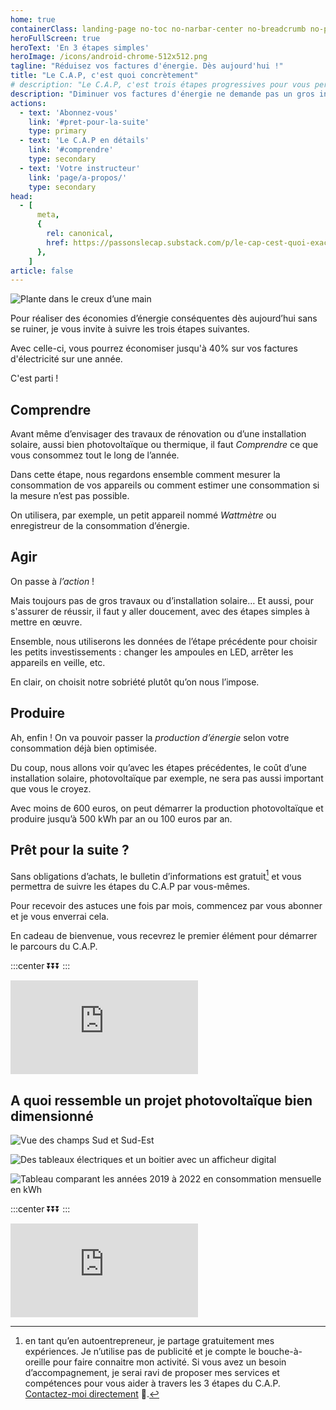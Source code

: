 ```yaml
---
home: true
containerClass: landing-page no-toc no-narbar-center no-breadcrumb no-page-info no-mobile-menu
heroFullScreen: true
heroText: 'En 3 étapes simples'
heroImage: /icons/android-chrome-512x512.png
tagline: "Réduisez vos factures d'énergie. Dès aujourd'hui !"
title: "Le C.A.P, c'est quoi concrètement"
# description: "Le C.A.P, c'est trois étapes progressives pour vous permettre d'économiser sur vos factues d'énergie dès aujourd'hui"
description: "Diminuer vos factures d'énergie ne demande pas un gros investissement, contrairement à ce que certaines entreprises vous vendent réellement. Avec un petit investissement progressif et la bonne connaissance du sujet, vous économiserez dès aujourd'hui. Rejoignez-nous dans cette aventure"
actions:
  - text: 'Abonnez-vous'
    link: '#pret-pour-la-suite'
    type: primary
  - text: 'Le C.A.P en détails'
    link: '#comprendre'
    type: secondary
  - text: 'Votre instructeur'
    link: 'page/a-propos/'
    type: secondary
head:
  - [
      meta,
      {
        rel: canonical,
        href: https://passonslecap.substack.com/p/le-cap-cest-quoi-exactement,
      },
    ]
article: false
---
```


<!-- image -->

![Plante dans le creux d’une main](/images/plante-dans-le-creux-d-une-main.jpg)

<!-- short description -->

Pour réaliser des économies d’énergie conséquentes dès aujourd’hui sans se ruiner, je vous invite à suivre les trois étapes suivantes.

Avec celle-ci, vous pourrez économiser jusqu'à 40% sur vos factures d'électricité sur une année.

C'est parti !

## Comprendre

Avant même d’envisager des travaux de rénovation ou d’une installation solaire, aussi bien photovoltaïque ou thermique, il faut _Comprendre_ ce que vous consommez tout le long de l’année.

Dans cette étape, nous regardons ensemble comment mesurer la consommation de vos appareils ou comment estimer une consommation si la mesure n’est pas possible.

On utilisera, par exemple, un petit appareil nommé _Wattmètre_ ou enregistreur de la consommation d’énergie.

## Agir

On passe à _l’action_ !

Mais toujours pas de gros travaux ou d’installation solaire… Et aussi, pour s'assurer de réussir, il faut y aller doucement, avec des étapes simples à mettre en œuvre.

Ensemble, nous utiliserons les données de l’étape précédente pour choisir les petits investissements : changer les ampoules en LED, arrêter les appareils en veille, etc.

En clair, on choisit notre sobriété plutôt qu’on nous l’impose.

## Produire

Ah, enfin ! On va pouvoir passer la _production d’énergie_ selon votre consommation déjà bien optimisée.

Du coup, nous allons voir qu’avec les étapes précédentes, le coût d’une installation solaire, photovoltaïque par exemple, ne sera pas aussi important que vous le croyez.

Avec moins de 600 euros, on peut démarrer la production photovoltaïque et produire jusqu’à 500 kWh par an ou 100 euros par an.

<!-- call to action : sign up to waitlist -->

## Prêt pour la suite ?

Sans obligations d’achats, le bulletin d’informations est gratuit[^services-premium] et vous permettra de suivre les étapes du C.A.P par vous-mêmes.

Pour recevoir des astuces une fois par mois, commencez par vous abonner et je vous enverrai cela.

En cadeau de bienvenue, vous recevrez le premier élément pour démarrer le parcours du C.A.P.

:::center
⏬⏬⏬
:::

<!-- markdownlint-disable MD033 -->
<p class="newsletter-wrapper newsletter-wrapper-slim"><iframe class="newsletter-embed" src="https://passonslecap.substack.com/embed" frameborder="0" scrolling="no"></iframe></p>

## A quoi ressemble un projet photovoltaïque bien dimensionné

![Vue des champs Sud et Sud-Est](/images/2022-12-31-vue-des-champs-sud-et-sud-est.jpg 'Les champs Sud et Sud-Est en position Printemps-Automne')

![Des tableaux électriques et un boitier avec un afficheur digital](/images/2022-12-15-tableau-pv-routeur-solaire-et-tableau-electrique.jpg 'Le routeur solaire de Robin Emley avec son afficheur digital et les 2 tableaux électriques pour la production (au fond) et la consommation (sous le routeur)')

![Tableau comparant les années 2019 à 2022 en consommation mensuelle en kWh](/images/consommation-comparee-2019-2020-2021-2022.jpg 'Le résultat est clair, n’est-ce pas ?')

<!-- call to action : sign up to waitlist -->

:::center
⏬⏬⏬
:::

<!-- markdownlint-disable MD033 -->
<p class="newsletter-wrapper newsletter-wrapper-slim"><iframe class="newsletter-embed" src="https://passonslecap.substack.com/embed" frameborder="0" scrolling="no"></iframe></p>

[^services-premium]: en tant qu’en autoentrepreneur, je partage gratuitement mes expériences. Je n’utilise pas de publicité et je compte le bouche-à-oreille pour faire connaitre mon activité. Si vous avez un besoin d’accompagnement, je serai ravi de proposer mes services et compétences pour vous aider à travers les 3 étapes du C.A.P. [Contactez-moi directement](page/contactez-moi/README.md) 📝.
